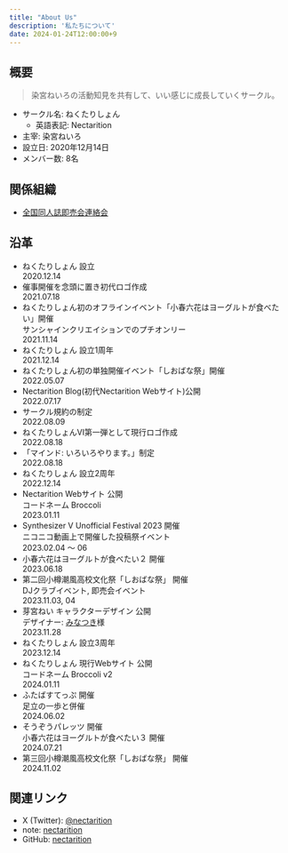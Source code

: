 ```yaml
---
title: "About Us"
description: '私たちについて'
date: 2024-01-24T12:00:00+9
---
```


## 概要

> 染宮ねいろの活動知見を共有して、いい感じに成長していくサークル。

- サークル名: ねくたりしょん
  - 英語表記: Nectarition
- 主宰: 染宮ねいろ
- 設立日: 2020年12月14日
- メンバー数: 8名

## 関係組織

- [全国同人誌即売会連絡会](https://sokubaikairenrakukai.com/)

## 沿革


<ul class="histories">
  <li>
    <div class="histories_item_content">ねくたりしょん 設立</div>
    <div class="histories_item_date">2020.12.14</div>
  </li>
  <li>
    <div class="histories_item_content">催事開催を念頭に置き初代ロゴ作成</div>
    <div class="histories_item_date">2021.07.18</div>
  </li>
  <li>
    <div class="histories_item_content">ねくたりしょん初のオフラインイベント「小春六花はヨーグルトが食べたい」開催</div>
    <div class="histories_item_remarks">サンシャインクリエイションでのプチオンリー</div>
    <div class="histories_item_date">2021.11.14</div>
  </li>
  <li>
    <div class="histories_item_content">ねくたりしょん 設立1周年</div>
    <div class="histories_item_date">2021.12.14</div>
  </li>
  <li>
    <div class="histories_item_content">ねくたりしょん初の単独開催イベント「しおばな祭」開催</div>
    <div class="histories_item_date">2022.05.07</div>
  </li>
  <li>
    <div class="histories_item_content">Nectarition Blog(初代Nectarition Webサイト)公開</div>
    <div class="histories_item_date">2022.07.17</div>
  </li>
  <li>
    <div class="histories_item_content">サークル規約の制定</div>
    <div class="histories_item_date">2022.08.09</div>
  </li>
  <li>
    <div class="histories_item_content">ねくたりしょんVI第一弾として現行ロゴ作成</div>
    <div class="histories_item_date">2022.08.18</div>
  </li>
  <li>
    <div class="histories_item_content">「マインド: いろいろやります。」制定</div>
    <div class="histories_item_date">2022.08.18</div>
  </li>
  <li>
    <div class="histories_item_content">ねくたりしょん 設立2周年</div>
    <div class="histories_item_date">2022.12.14</div>
  </li>
  <li>
    <div class="histories_item_content">Nectarition Webサイト 公開</div>
    <div class="histories_item_remarks">コードネーム Broccoli</div>
    <div class="histories_item_date">2023.01.11</div>
  </li>
  <li>
    <div class="histories_item_content">Synthesizer V Unofficial Festival 2023 開催</div>
    <div class="histories_item_remarks">ニコニコ動画上で開催した投稿祭イベント</div>
    <div class="histories_item_date">2023.02.04 ～ 06</div>
  </li>
  <li>
    <div class="histories_item_content">小春六花はヨーグルトが食べたい２ 開催</div>
    <div class="histories_item_date">2023.06.18</div>
  </li>
  <li>
    <div class="histories_item_content">第二回小樽潮風高校文化祭「しおばな祭」 開催</div>
    <div class="histories_item_remarks">DJクラブイベント, 即売会イベント</div>
    <div class="histories_item_date">2023.11.03, 04</div>
  </li>
  <li>
    <div class="histories_item_content">芽宮ねい キャラクターデザイン 公開</div>
    <div class="histories_item_remarks">デザイナー: <a href="https://372kelvin.com/">みなつき</a>様</div>
    <div class="histories_item_date">2023.11.28</div>
  </li>
  <li>
    <div class="histories_item_content">ねくたりしょん 設立3周年</div>
    <div class="histories_item_date">2023.12.14</div>
  </li>
  <li>
    <div class="histories_item_content">ねくたりしょん 現行Webサイト 公開</div>
    <div class="histories_item_remarks">コードネーム Broccoli v2</div>
    <div class="histories_item_date">2024.01.11</div>
  </li>
  <li>
    <div class="histories_item_content">ふたばすてっぷ 開催</div>
    <div class="histories_item_remarks">足立の一歩と併催</div>
    <div class="histories_item_date">2024.06.02</div>
  </li>
  <li>
    <div class="histories_item_content">そうぞうパレッツ 開催</div>
    <div class="histories_item_remarks">小春六花はヨーグルトが食べたい３ 開催</div>
    <div class="histories_item_date">2024.07.21</div>
  </li>
  <li>
    <div class="histories_item_content">第三回小樽潮風高校文化祭「しおばな祭」 開催</div>
    <div class="histories_item_date">2024.11.02</div>
  </li>
</ul>

## 関連リンク

- X (Twitter): [@nectarition](https://x.com/nectarition)
- note: [nectarition](https://note.com/nectarition)
- GitHub: [nectarition](https://github.com/nectarition)
